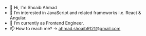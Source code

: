 - 👋 Hi, I’m Shoaib Ahmad
- 👀 I’m interested in JavaScript and related frameworks i.e. React & Angular.
- 🌱 I’m currently as Frontend Engineer.
- 📫 How to reach me? -> ahmad.shoaib9121@gmail.com

<!---
shoaib22293/shoaib22293 is a ✨ special ✨ repository because its `README.md` (this file) appears on your GitHub profile.
You can click the Preview link to take a look at your changes.
--->
